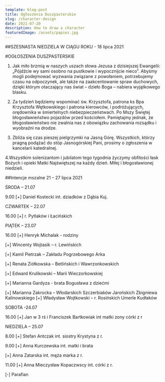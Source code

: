 ```yaml
---
template: blog-post
title: Ogłoszenia Duszpasterskie
slug: /character-design
date: 2021-07-20
description: How to draw a character
featuredImage: /assets/papiez.jpg
---
```

##SZESNASTA NIEDZIELA W CIĄGU ROKU  - 18 lipca 2021                                            

#OGŁOSZENIA DUSZPASTERSKIE

1. Jak miło brzmią w naszych uszach słowa Jezusa z dzisiejszej Ewangelii: „Pójdźcie wy sami osobno na pustkowie i wypocznijcie nieco”. Abyśmy mogli podejmować wyzwania związane z powołaniem, potrzebujemy czasu na odpoczynek, ale także na zaakcentowanie spraw duchowych, dzięki którym otaczający nas świat – dzieło Boga – nabiera wyjątkowego blasku.

2. Za tydzień będziemy wspominać św. Krzysztofa, patrona ks Bpa Krzysztofa Wętkowskiego i  patrona kierowców, i podróżujących, orędownika w śmiertelnych niebezpieczeństwach. Po Mszy Świętej  błogosławieństwo pojazdów przed kościołem. Pamiętajmy jednak, że błogosławieństwo nie zwalnia nas z obowiązku zachowania rozsądku i wyobraźni na drodze.

3. Zbliża się czas pieszej pielgrzymki na Jasną Górę. Wszystkich, którzy pragną podążać do stóp Jasnogórskiej Pani, prosimy o zgłoszenia  w kancelarii katedralnej.

4.Wszystkim solenizantom i jubilatom tego tygodnia życzymy obfitości łask Bożych i opieki Matki Najświętszej na każdy dzień. Miłej i błogosławionej niedzieli.

##Intencje mszalne 21 – 27 lipca 2021

ŚRODA – 21.07

9.00 [+] Daniel Kostecki int. dziadków z Dąbia Kuj.

CZWARTEK – 22.07

16.00 [+] r. Pytlaków i Łacińskich 

PIĄTEK – 23.07

16.00 [+] Henryk Michalak - rodziny

[+] Wincenty Wojtasik – r. Lewińskich

[+] Kamil Pietrzak – Zakładu Pogrzebowego Arka

[+] Renata Ziółkowska – Betlińskich i Wawrzonkowskich 

[+] Edward Krulikowski – Marii Wieczorkowskiej

[+] Marianna Gardyza -  brata Bogusława z dziećmi

[+] Marianna Zakrocka – Włodarskich Szczerbiaków Jarońskich 
                                    Zbigniewa Kalinowskiego
[+] Władysław Wojtkowski – r. Rosińskich Umerle Kudłaków 

SOBOTA -24.07

16.00 [+] Jan w 3 rś i Franciszek Bartkowiak int matki zony córki  z r 

NIEDZIELA – 25.07

8.00 [+] Stefan Antczak int. siostry Krystyna z r.

9.00 [+] Anna Kurczewska int. matki i brata

[+] Anna Zatarska int. męża marka z r.

11.00 [+] Anna Mieczysław Kopaczwscy int. córki z r.

[-] Parafian